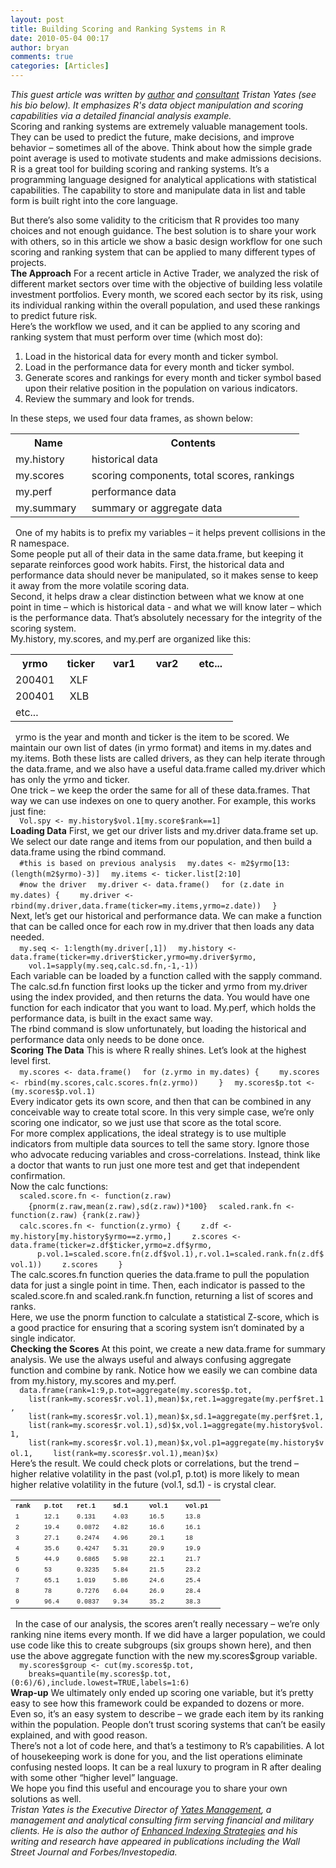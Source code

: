 ```yaml
---
layout: post
title: Building Scoring and Ranking Systems in R
date: 2010-05-04 00:17
author: bryan
comments: true
categories: [Articles]
---
```



<em>This guest article was written by <a href="http://www.amazon.com/Enhanced-Indexing-Strategies-Utilizing-Performance/dp/0470259256" title = "Enhanced Indexing Strategies">author</a> and <a href="http://www.yates-mgt.com" title = "Yates Management">consultant</a> Tristan Yates (see his bio below). It emphasizes R's data object manipulation and scoring capabilities via a detailed financial analysis example.</em>
<br />
Scoring and ranking systems are extremely valuable management tools.  They can be used to predict the future, make decisions, and improve behavior – sometimes all of the above.  Think about how the simple grade point average is used to motivate students and make admissions decisions.
<br />
R is a great tool for building scoring and ranking systems.  It’s a programming language designed for analytical applications with statistical capabilities.  The capability to store and manipulate data in list and table form is built right into the core language.
&nbsp;
<!--more-->
But there’s also some validity to the criticism that R provides too many choices and not enough guidance.  The best solution is to share your work with others, so in this article we show a basic design workflow for one such scoring and ranking system that can be applied to many different types of projects.
<br />
<strong>The Approach</strong>
For a recent article in Active Trader, we analyzed the risk of different market sectors over time with the objective of building less volatile investment portfolios.  Every month, we scored each sector by its risk, using its individual ranking within the overall population, and used these rankings to predict future risk.
<br />
Here’s the workflow we used, and it can be applied to any scoring and ranking system that must perform over time (which most do):

<ol>
<li>Load in the historical data for every month and ticker symbol.</li>
<li>Load in the performance data for every month and ticker symbol.</li>
<li>Generate scores and rankings for every month and ticker symbol based upon their relative position in the population on various indicators.</li>
<li>Review the summary and look for trends.</li>
</ol>

In these steps, we used four data frames, as shown below:
<br >
<table>
<tr>
<th>Name</th>
<th>Contents</th>
</tr>
<tr>
<td>my.history</td>
<td>historical data</td>
</tr>
<tr>
<td>my.scores</td>
<td>scoring components, total scores, rankings</td>
</tr>
<tr>
<td>my.perf</td>
<td>performance data</td>
</tr>
<tr>
<td>my.summary&nbsp;&nbsp;</td>
<td>summary or aggregate data</td>
</tr>
</table>
&nbsp;
One of my habits is to prefix my variables – it helps prevent collisions in the R namespace.
<br />
Some people put all of their data in the same data.frame, but keeping it separate reinforces good work habits.  First, the historical data and performance data should never be manipulated, so it makes sense to keep it away from the more volatile scoring data.
<br />
Second, it helps draw a clear distinction between what we know at one point in time – which is historical data - and what we will know later – which is the performance data.  That’s absolutely necessary for the integrity of the scoring system.
<br />
My.history, my.scores, and my.perf are organized like this:
<br >
<table>
<tr>
<th>&nbsp;yrmo&nbsp;</th>
<th>&nbsp;ticker&nbsp;</th>
<th>&nbsp;&nbsp;var1&nbsp;&nbsp;</th>
<th>&nbsp;&nbsp;var2&nbsp;&nbsp;</th>
<th>&nbsp;&nbsp;etc...&nbsp;&nbsp;</th>
</tr>
<tr>
<td>200401</td>
<td>&nbsp;&nbsp;XLF</td>
<td>&nbsp;</td>
<td>&nbsp;</td>
<td>&nbsp;</td>
</tr>
<tr>
<td>200401</td>
<td>&nbsp;&nbsp;XLB</td>
<td>&nbsp;</td>
<td>&nbsp;</td>
<td>&nbsp;</td>
</tr>
<tr>
<td>etc...</td>
<td>&nbsp;</td>
<td>&nbsp;</td>
<td>&nbsp;</td>
<td>&nbsp;</td>
</tr>
</table>
&nbsp;
yrmo is the year and month and ticker is the item to be scored.   We maintain our own list of dates (in yrmo format) and items in my.dates and my.items.  Both these lists are called drivers, as they can help iterate through the data.frame, and we also have a useful data.frame called my.driver which has only the yrmo and ticker.
<br />
One trick – we keep the order the same for all of these data.frames.  That way we can use indexes on one to query another.  For example, this works just fine:
<br />
<code>&nbsp;&nbsp;Vol.spy <- my.history$vol.1[my.score$rank==1]</code>
<br />
<strong>Loading Data</strong>
First, we get our driver lists and my.driver data.frame set up. We select our date range and items from our population, and then build a data.frame using the rbind command.
<br />
<code>&nbsp;&nbsp;#this is based on previous analysis</code>
<code>&nbsp;&nbsp;my.dates <- m2$yrmo[13:(length(m2$yrmo)-3)]</code>
<code>&nbsp;&nbsp;my.items <- ticker.list[2:10]</code>
<br />
<code>&nbsp;&nbsp;#now the driver</code>
<code>&nbsp;&nbsp;my.driver <- data.frame()</code>
<code>&nbsp;&nbsp;for (z.date in my.dates) {</code>
<code>&nbsp;&nbsp;&nbsp;&nbsp;my.driver <- rbind(my.driver,data.frame(ticker=my.items,yrmo=z.date))</code>
<code>&nbsp;&nbsp;}</code>
<br />
Next, let’s get our historical and performance data.  We can make a function that can be called once for each row in my.driver that then loads any data needed.
<br />
<code>&nbsp;&nbsp;my.seq <- 1:length(my.driver[,1])</code>
<code>&nbsp;&nbsp;my.history <- data.frame(ticker=my.driver$ticker,yrmo=my.driver$yrmo,</code>
<code>&nbsp;&nbsp;&nbsp;&nbsp;vol.1=sapply(my.seq,calc.sd.fn,-1,-1))</code>
<br />
Each variable can be loaded by a function called with the sapply command.  The calc.sd.fn function first looks up the ticker and yrmo from my.driver using the index provided, and then returns the data.  You would have one function for each indicator that you want to load.  My.perf, which holds the performance data, is built in the exact same way.
<br />
The rbind command is slow unfortunately, but loading the historical and performance data only needs to be done once.
<br />
<strong>Scoring The Data</strong>
This is where R really shines.  Let’s look at the highest level first.
<br />
<code>&nbsp;&nbsp;my.scores <- data.frame()</code>
<code>&nbsp;&nbsp;for (z.yrmo in my.dates) {</code>
<code>&nbsp;&nbsp;&nbsp;&nbsp;my.scores <- rbind(my.scores,calc.scores.fn(z.yrmo))</code>
<code>&nbsp;&nbsp;&nbsp;&nbsp;}</code>
<code>&nbsp;&nbsp;my.scores$p.tot <- (my.scores$p.vol.1)</code>
<br />
Every indicator gets its own score, and then that can be combined in any conceivable way to create total score.  In this very simple case, we’re only scoring one indicator, so we just use that score as the total score.
<br />
For more complex applications, the ideal strategy is to use multiple indicators from multiple data sources to tell the same story.  Ignore those who advocate reducing variables and cross-correlations.  Instead, think like a doctor that wants to run just one more test and get that independent confirmation.
<br />
Now the calc functions:
<br />
<code>&nbsp;&nbsp;scaled.score.fn <- function(z.raw)</code>
<code>&nbsp;&nbsp;&nbsp;&nbsp;{pnorm(z.raw,mean(z.raw),sd(z.raw))*100}</code>
<code>&nbsp;&nbsp;scaled.rank.fn <- function(z.raw) {rank(z.raw)}</code>
<br />
<code>&nbsp;&nbsp;calc.scores.fn <- function(z.yrmo) {</code>
<code>&nbsp;&nbsp;&nbsp;&nbsp;z.df <- my.history[my.history$yrmo==z.yrmo,]</code>
<code>&nbsp;&nbsp;&nbsp;&nbsp;z.scores <- data.frame(ticker=z.df$ticker,yrmo=z.df$yrmo,</code>
<code>&nbsp;&nbsp;&nbsp;&nbsp;&nbsp;&nbsp;p.vol.1=scaled.score.fn(z.df$vol.1),r.vol.1=scaled.rank.fn(z.df$vol.1))</code>
<code>&nbsp;&nbsp;&nbsp;&nbsp;z.scores</code>
<code>&nbsp;&nbsp;&nbsp;&nbsp;}</code>
<br />
The calc.scores.fn function queries the data.frame to pull the population data for just a single point in time.  Then, each indicator is passed to the scaled.score.fn and scaled.rank.fn function, returning a list of scores and ranks.
<br />
Here, we use the pnorm function to calculate a statistical Z-score, which is a good practice for ensuring that a scoring system isn’t dominated by a single indicator.
<br />
<strong>Checking the Scores</strong>
At this point, we create a new data.frame for summary analysis. We use the always useful and always confusing aggregate function and combine by rank.  Notice how we easily we can combine data from my.history, my.scores and my.perf.
<br />
<code>&nbsp;&nbsp;data.frame(rank=1:9,p.tot=aggregate(my.scores$p.tot,</code>
<code>&nbsp;&nbsp;&nbsp;&nbsp;list(rank=my.scores$r.vol.1),mean)$x,ret.1=aggregate(my.perf$ret.1,</code>
<code>&nbsp;&nbsp;&nbsp;&nbsp;list(rank=my.scores$r.vol.1),mean)$x,sd.1=aggregate(my.perf$ret.1,</code>
<code>&nbsp;&nbsp;&nbsp;&nbsp;list(rank=my.scores$r.vol.1),sd)$x,vol.1=aggregate(my.history$vol.1,</code>
<code>&nbsp;&nbsp;&nbsp;&nbsp;list(rank=my.scores$r.vol.1),mean)$x,vol.p1=aggregate(my.history$vol.1,</code>
<code>&nbsp;&nbsp;&nbsp;&nbsp;list(rank=my.scores$r.vol.1),mean)$x)</code>
<br />
Here’s the result.  We could check plots or correlations, but the trend – higher relative volatility in the past (vol.p1, p.tot) is more likely to mean higher relative volatility in the future (vol.1, sd.1) - is crystal clear.
<br >
<table>
<tr>
<th><FONT FACE='Courier' SIZE=1>rank&nbsp;</FONT></th>
<th><FONT FACE='Courier' SIZE=1>p.tot&nbsp;<FONT FACE='Courier' SIZE=1></th>
<th><FONT FACE='Courier' SIZE=1>ret.1&nbsp;&nbsp;<FONT FACE='Courier' SIZE=1></th>
<th><FONT FACE='Courier' SIZE=1>sd.1 &nbsp;&nbsp;<FONT FACE='Courier' SIZE=1></th>
<th><FONT FACE='Courier' SIZE=1>vol.1&nbsp;&nbsp;<FONT FACE='Courier' SIZE=1></th>
<th><FONT FACE='Courier' SIZE=1>vol.p1&nbsp;&nbsp;<FONT FACE='Courier' SIZE=1></th>
</tr>
<tr>	<td><FONT FACE='Courier' SIZE=1>1</FONT></td>	<td><FONT FACE='Courier' SIZE=1>12.1</FONT></td>	<td><FONT FACE='Courier' SIZE=1>0.131</FONT></td>	<td><FONT FACE='Courier' SIZE=1>4.03</FONT></td>	<td><FONT FACE='Courier' SIZE=1>16.5</FONT></td>	<td><FONT FACE='Courier' SIZE=1>13.8</FONT></td>	</tr>
<tr>	<td><FONT FACE='Courier' SIZE=1>2</FONT></td>	<td><FONT FACE='Courier' SIZE=1>19.4</FONT></td>	<td><FONT FACE='Courier' SIZE=1>0.0872</FONT></td>	<td><FONT FACE='Courier' SIZE=1>4.82</FONT></td>	<td><FONT FACE='Courier' SIZE=1>16.6</FONT></td>	<td><FONT FACE='Courier' SIZE=1>16.1</FONT></td>	</tr>
<tr>	<td><FONT FACE='Courier' SIZE=1>3</FONT></td>	<td><FONT FACE='Courier' SIZE=1>27.1</FONT></td>	<td><FONT FACE='Courier' SIZE=1>0.2474</FONT></td>	<td><FONT FACE='Courier' SIZE=1>4.96</FONT></td>	<td><FONT FACE='Courier' SIZE=1>20.1</FONT></td>	<td><FONT FACE='Courier' SIZE=1>18</FONT></td>	</tr>
<tr>	<td><FONT FACE='Courier' SIZE=1>4</FONT></td>	<td><FONT FACE='Courier' SIZE=1>35.6</FONT></td>	<td><FONT FACE='Courier' SIZE=1>0.4247</FONT></td>	<td><FONT FACE='Courier' SIZE=1>5.31</FONT></td>	<td><FONT FACE='Courier' SIZE=1>20.9</FONT></td>	<td><FONT FACE='Courier' SIZE=1>19.9</FONT></td>	</tr>
<tr>	<td><FONT FACE='Courier' SIZE=1>5</FONT></td>	<td><FONT FACE='Courier' SIZE=1>44.9</FONT></td>	<td><FONT FACE='Courier' SIZE=1>0.6865</FONT></td>	<td><FONT FACE='Courier' SIZE=1>5.98</FONT></td>	<td><FONT FACE='Courier' SIZE=1>22.1</FONT></td>	<td><FONT FACE='Courier' SIZE=1>21.7</FONT></td>	</tr>
<tr>	<td><FONT FACE='Courier' SIZE=1>6</FONT></td>	<td><FONT FACE='Courier' SIZE=1>53</FONT></td>	<td><FONT FACE='Courier' SIZE=1>0.3235</FONT></td>	<td><FONT FACE='Courier' SIZE=1>5.84</FONT></td>	<td><FONT FACE='Courier' SIZE=1>21.5</FONT></td>	<td><FONT FACE='Courier' SIZE=1>23.2</FONT></td>	</tr>
<tr>	<td><FONT FACE='Courier' SIZE=1>7</FONT></td>	<td><FONT FACE='Courier' SIZE=1>65.1</FONT></td>	<td><FONT FACE='Courier' SIZE=1>1.019</FONT></td>	<td><FONT FACE='Courier' SIZE=1>5.86</FONT></td>	<td><FONT FACE='Courier' SIZE=1>24.6</FONT></td>	<td><FONT FACE='Courier' SIZE=1>25.4</FONT></td>	</tr>
<tr>	<td><FONT FACE='Courier' SIZE=1>8</FONT></td>	<td><FONT FACE='Courier' SIZE=1>78</FONT></td>	<td><FONT FACE='Courier' SIZE=1>0.7276</FONT></td>	<td><FONT FACE='Courier' SIZE=1>6.04</FONT></td>	<td><FONT FACE='Courier' SIZE=1>26.9</FONT></td>	<td><FONT FACE='Courier' SIZE=1>28.4</FONT></td>	</tr>
<tr>	<td><FONT FACE='Courier' SIZE=1>9</FONT></td>	<td><FONT FACE='Courier' SIZE=1>96.4</FONT></td>	<td><FONT FACE='Courier' SIZE=1>0.0837</FONT></td>	<td><FONT FACE='Courier' SIZE=1>9.34</FONT></td>	<td><FONT FACE='Courier' SIZE=1>35.2</FONT></td>	<td><FONT FACE='Courier' SIZE=1>38.3</FONT></td>	</tr>
</table>
&nbsp;
In the case of our analysis, the scores aren’t really necessary – we’re only ranking nine items every month.  If we did have a larger population, we could use code like this to create subgroups (six groups shown here), and then use the above aggregate function with the new my.scores$group variable.
<br />
<code>&nbsp;&nbsp;my.scores$group <- cut(my.scores$p.tot,</code>
<code>&nbsp;&nbsp;&nbsp;&nbsp;breaks=quantile(my.scores$p.tot,(0:6)/6),include.lowest=TRUE,labels=1:6)</code>
<br />
<strong>Wrap-up</strong>
We ultimately only ended up scoring one variable, but it’s pretty easy to see how this framework could be expanded to dozens or more.  Even so, it’s an easy system to describe – we grade each item by its ranking within the population.  People don’t trust scoring systems that can’t be easily explained, and with good reason.
<br />
There’s not a lot of code here, and that’s a testimony to R’s capabilities.  A lot of housekeeping work is done for you, and the list operations eliminate confusing nested loops.  It can be a real luxury to program in R after dealing with some other “higher level” language.
<br />
We hope you find this useful and encourage you to share your own solutions as well.
<br />
<em>Tristan Yates is the Executive Director of <a href="http://www.yates-mgt.com" title = "Yates Management">Yates Management</a>, a management and analytical consulting firm serving financial and military clients.  He is also the author of <a href="http://www.amazon.com/Enhanced-Indexing-Strategies-Utilizing-Performance/dp/0470259256" title = "Enhanced Indexing Strategies">Enhanced Indexing Strategies</a> and his writing and research have appeared in publications including the Wall Street Journal and Forbes/Investopedia.</em>



<br />

